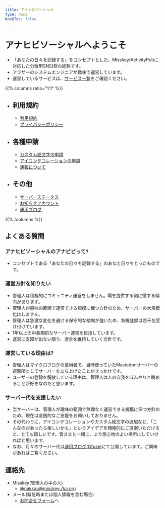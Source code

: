 ```yaml
---
title: アナヒビソーシャル
type: docs
bookToc: false
---
```


# アナヒビソーシャルへようこそ

- 「あなたの日々を記録する」をコンセプトとした、Misskey(ActivityPubに対応した分散型SNS)群の総称です。
- アラサーのシステムエンジニアが趣味で運営しています。
- 運営しているサービスは、[サービス一覧](/server-list)をご確認ください。

{{% columns ratio="1:1" %}}
- ## 利用規約
  - [利用規約](/rule)
  - [プライバシーポリシー](/privacy)

- ## 各種申請
  - [カスタム絵文字の申請](/procedure/emoji)
  - [アイコンデコレーションの申請](/procedure/icon-deco)
  - [通報について](/procedure/report)

- ## その他
  - [サーバーステータス](https://status.7ka.org/)
  - [お知らせアカウント](https://ml.7ka.org/@anahibi)
  - [運用ブログ](https://ofuse.me/anahibi)

{{% /columns %}}

## よくある質問

### アナヒビソーシャルのアナビビって?

- コンセプトである「あなたの日々を記録する」のあなと日々をとったものです。

### 運営方針を知りたい

- 管理人は積極的にコミュニティ運営をしません。場を提供する側に徹する傾向があります。
- 管理人が趣味の範囲で運営できる規模に保つ方針のため、サーバーの大規模化はしません。
- 管理人は急激な変化を避ける保守的な傾向が強いため、新規登録は若干名受け付けています。
- 1年以上の中長期的なサーバー運営を目指しています。
- 運営に支障が出ない限り、連合を維持していく方針です。

### 運営している理由は?

- 管理人はマイクロブログの愛用者で、当時使っていたMastodonサーバーの避難所としてサーバーを立ち上げたことがきっかけです。
- ユーザーの登録を解放している理由は、管理人は人の自我をぼんやりと眺めることが好きなのだと思います。

### サーバー代を支援したい

- 当サーバーは、管理人が趣味の範囲で無理なく運営できる規模に保つ方針のため、現在は金銭的なご支援をお願いしておりません。
- その代わりに、アイコンデコレーションやカスタム絵文字の追加など、「こんなのがあったら楽しいかも」というアイデアを積極的にご提案いただけると、とても嬉しいです。皆さまと一緒に、より居心地のよい場所にしていければと思います。
- なお、月々のサーバー代は[運用ブログ(Ofuse)](https://ofuse.me/anahibi)にて公開しています。ご興味があればご覧ください。

## 連絡先

- Misskey(管理人の中の人)
  - [@nakkaa@misskey.7ka.org](https://misskey.7ka.org/@nakkaa)
- メール(緊急時または個人情報を含む場合)
  - [お問合せフォーム](https://contact.7ka.org)へ
